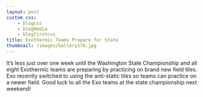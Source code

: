 ```yaml
--- 
layout: post
custom_css: 
    - blogcss
    - blogMedia
    - blogfirstcss
title: Exothermic Teams Prepare for State
thumbnail: /images/Gallery178.jpg
---
```


It’s less just over one week until the Washington State Championship and all eight Exothermic teams are preparing by practicing on brand new field tiles. Exo recently switched to using the anti-static tiles so teams can practice on a newer field. Good luck to all the Exo teams at the state championship next weekend!
